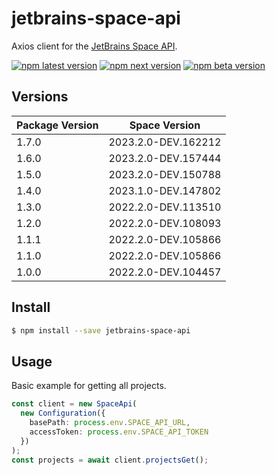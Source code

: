 # jetbrains-space-api

Axios client for the [JetBrains Space API](https://www.jetbrains.com/help/space/api.html).

[![npm latest version](https://img.shields.io/npm/v/jetbrains-space-api/latest.svg)](https://www.npmjs.com/package/jetbrains-space-api)
[![npm next version](https://img.shields.io/npm/v/jetbrains-space-api/next.svg)](https://www.npmjs.com/package/jetbrains-space-api)
[![npm beta version](https://img.shields.io/npm/v/jetbrains-space-api/beta.svg)](https://www.npmjs.com/package/jetbrains-space-api)

## Versions
| Package Version | Space Version       |
|-----------------|---------------------|
| 1.7.0           | 2023.2.0-DEV.162212 |
| 1.6.0           | 2023.2.0-DEV.157444 |
| 1.5.0           | 2023.2.0-DEV.150788 |
| 1.4.0           | 2023.1.0-DEV.147802 |
| 1.3.0           | 2022.2.0-DEV.113510 |
| 1.2.0           | 2022.2.0-DEV.108093 |
| 1.1.1           | 2022.2.0-DEV.105866 |
| 1.1.0           | 2022.2.0-DEV.105866 |
| 1.0.0           | 2022.2.0-DEV.104457 |

## Install

```bash
$ npm install --save jetbrains-space-api
```

## Usage

Basic example for getting all projects.

```typescript
const client = new SpaceApi(
  new Configuration({
    basePath: process.env.SPACE_API_URL,
    accessToken: process.env.SPACE_API_TOKEN
  })
);
const projects = await client.projectsGet();
```
